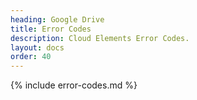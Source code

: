 ```yaml
---
heading: Google Drive
title: Error Codes
description: Cloud Elements Error Codes.
layout: docs
order: 40
---
```


{% include error-codes.md %}
